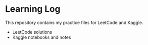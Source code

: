 # Learning Log

This repository contains my practice files for LeetCode and Kaggle.

- LeetCode solutions
- Kaggle notebooks and notes